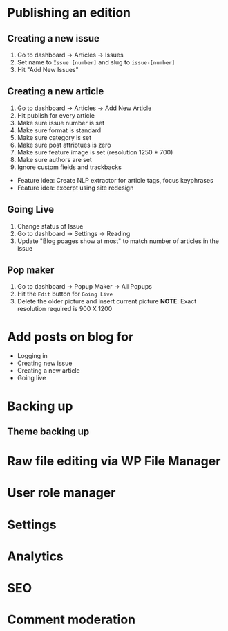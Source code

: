 # Publishing an edition
## Creating a new issue
1. Go to dashboard -> Articles -> Issues
2. Set name to `Issue [number]` and slug to `issue-[number]`
3. Hit "Add New Issues"
## Creating a new article
1. Go to dashboard -> Articles -> Add New Article
2. Hit publish for every article
3. Make sure issue number is set
4. Make sure format is standard
5. Make sure category is set
6. Make sure post attribtues is zero
7. Make sure feature image is set (resolution 1250 * 700)
8. Make sure authors are set
9. Ignore custom fields and trackbacks
* Feature idea: Create NLP extractor for article tags, focus keyphrases
* Feature idea: excerpt using site redesign
## Going Live
1. Change status of Issue
2. Go to dashboard -> Settings -> Reading
3. Update "Blog poages show at most" to match number of articles in the issue
## Pop maker
1. Go to dashboard -> Popup Maker -> All Popups
2. Hit the `Edit` button for `Going Live`
3. Delete the older picture and insert current picture
__NOTE__: Exact resolution required is 900 X 1200
# Add posts on blog for
* Logging in
* Creating new issue
* Creating a new article
* Going live
# Backing up
## Theme backing up
# Raw file editing via WP File Manager
# User role manager
# Settings
# Analytics
# SEO
# Comment moderation
